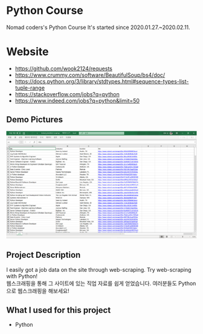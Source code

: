 # Python Course
Nomad coders's Python Course
It's started since 2020.01.27.~2020.02.11.

# Website
- https://github.com/wook2124/requests
- https://www.crummy.com/software/BeautifulSoup/bs4/doc/
- https://docs.python.org/3/library/stdtypes.html#sequence-types-list-tuple-range
- https://stackoverflow.com/jobs?q=python
- https://www.indeed.com/jobs?q=python&limit=50

## Demo Pictures
![](demo.png)

## Project Description 
I easily got a job data on the site through web-scraping. Try web-scraping with Python!  
웹스크래핑을 통해 그 사이트에 있는 직업 자료를 쉽게 얻었습니다. 여러분들도 Python으로 웹스크래핑을 해보세요!

## What I used for this project 
- Python
